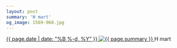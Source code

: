 ```yaml
---
layout: post
summary: 'H mart'
og_image: 1569-960.jpg
---
```


<p>
 <time>
  <a href="/1569">
   {{ page.date | date: "%B %-d, %Y" }}
  </a>
 </time>
 <a href="/1569">
  <img alt="{{ page.summary }}" sizes="(min-width: 700px) 50vw, calc(100vw - 2rem)" src="{{ site.assets_url }}/1569-480.jpg" srcset="{{ site.assets_url }}/1569-240.jpg 240w, {{ site.assets_url }}/1569-480.jpg 480w, {{ site.assets_url }}/1569-720.jpg 720w, {{ site.assets_url }}/1569-960.jpg 960w"/>
 </a>
 <span>
  H mart
 </span>
</p>
